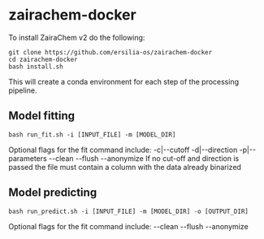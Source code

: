 # zairachem-docker

To install ZairaChem v2 do the following:

``` 
git clone https://github.com/ersilia-os/zairachem-docker
cd zairachem-docker
bash install.sh
```
This will create a conda environment for each step of the processing pipeline.

## Model fitting

```
bash run_fit.sh -i [INPUT_FILE] -m [MODEL_DIR]
```
Optional flags for the fit command include:
-c|--cutoff
-d|--direction
-p|--parameters
--clean
--flush
--anonymize
If no cut-off and direction is passed the file must contain a column with the data already binarized

## Model predicting

```
bash run_predict.sh -i [INPUT_FILE] -m [MODEL_DIR] -o [OUTPUT_DIR]
```
Optional flags for the fit command include:
--clean
--flush
--anonymize